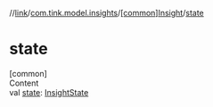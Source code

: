 //[link](../../index.md)/[com.tink.model.insights](../index.md)/[[common]Insight](index.md)/[state](state.md)



# state  
[common]  
Content  
val [state](state.md): [InsightState](../[common]-insight-state/index.md)  



